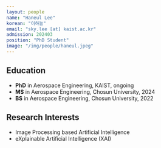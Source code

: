 ```yaml
---
layout: people
name: "Haneul Lee"
korean: "이하늘"
email: "sky.lee [at] kaist.ac.kr"
admission: 202403
position: "PhD Student"
image: "/img/people/haneul.jpeg"
---
```


## Education

- **PhD** in Aerospace Engineering, KAIST, ongoing
- **MS** in Aerospace Engineering, Chosun University, 2024
- **BS** in Aerospace Engineering, Chosun University, 2022

## Research Interests

- Image Processing based Artificial Intelligence
- eXplainable Artificial Intelligence (XAI)
